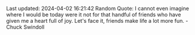 Last updated: 2024-04-02 16:21:42
Random Quote: I cannot even imagine where I would be today were it not for that handful of friends who have given me a heart full of joy. Let's face it, friends make life a lot more fun. - Chuck Swindoll